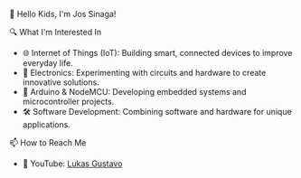 👋 Hello Kids, I'm Jos Sinaga!
  
🔍 What I'm Interested In
- 🌐 Internet of Things (IoT): Building smart, connected devices to improve everyday life.
- 🔌 Electronics: Experimenting with circuits and hardware to create innovative solutions.
- 🤖 Arduino & NodeMCU: Developing embedded systems and microcontroller projects.
- 🛠️ Software Development: Combining software and hardware for unique applications.

📫 How to Reach Me
- 🎥 YouTube: [Lukas Gustavo](https://www.youtube.com/@Lukasgustavo16)


